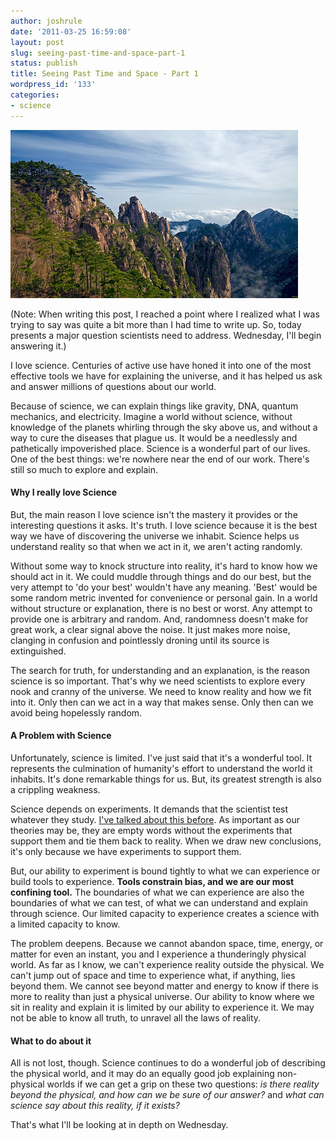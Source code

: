```yaml
---
author: joshrule
date: '2011-03-25 16:59:08'
layout: post
slug: seeing-past-time-and-space-part-1
status: publish
title: Seeing Past Time and Space - Part 1
wordpress_id: '133'
categories:
- science
---
```


![Is this all there is? - photo by Chi King on flickr.com][1]

(Note: When writing this post, I reached a point where I realized what I was
trying to say was quite a bit more than I had time to write up. So, today
presents a major question scientists need to address. Wednesday, I'll begin
answering it.)

I love science. Centuries of active use have honed it into one of the most
effective tools we have for explaining the universe, and it has helped us ask
and answer millions of questions about our world.

Because of science, we can explain things like gravity, DNA, quantum
mechanics, and electricity. Imagine a world without science, without knowledge
of the planets whirling through the sky above us, and without a way to cure
the diseases that plague us. It would be a needlessly and pathetically
impoverished place. Science is a wonderful part of our lives. One of the best
things: we're nowhere near the end of our work. There's still so much to
explore and explain.

#### Why I really love Science

But, the main reason I love science isn't the mastery it provides or the
interesting questions it asks. It's truth. I love science because it is the
best way we have of discovering the universe we inhabit. Science helps us
understand reality so that when we act in it, we aren't acting randomly.

Without some way to knock structure into reality, it's hard to know how we
should act in it. We could muddle through things and do our best, but the very
attempt to 'do your best' wouldn't have any meaning. 'Best' would be some
random metric invented for convenience or personal gain. In a world without
structure or explanation, there is no best or worst. Any attempt to provide
one is arbitrary and random. And, randomness doesn't make for great work, a
clear signal above the noise. It just makes more noise, clanging in confusion
and pointlessly droning until its source is extinguished.

The search for truth, for understanding and an explanation, is the reason
science is so important. That's why we need scientists to explore every nook
and cranny of the universe. We need to know reality and how we fit into it.
Only then can we act in a way that makes sense. Only then can we avoid being
hopelessly random.

#### A Problem with Science

Unfortunately, science is limited. I've just said that it's a wonderful tool.
It represents the culmination of humanity's effort to understand the world it
inhabits. It's done remarkable things for us. But, its greatest strength is
also a crippling weakness.

Science depends on experiments. It demands that the scientist test whatever
they study. [I've talked about this before][2]. As important as our theories
may be, they are empty words without the experiments that support them and tie
them back to reality. When we draw new conclusions, it's only because we have
experiments to support them.

But, our ability to experiment is bound tightly to what we can experience or
build tools to experience. **Tools constrain bias, and we are our most
confining tool.** The boundaries of what we can experience are also the
boundaries of what we can test, of what we can understand and explain through
science. Our limited capacity to experience creates a science with a limited
capacity to know.

The problem deepens. Because we cannot abandon space, time, energy, or matter
for even an instant, you and I experience a thunderingly physical world. As
far as I know, we can't experience reality outside the physical. We can't jump
out of space and time to experience what, if anything, lies beyond them. We
cannot see beyond matter and energy to know if there is more to reality than
just a physical universe. Our ability to know where we sit in reality and
explain it is limited by our ability to experience it. We may not be able to
know all truth, to unravel all the laws of reality.

#### What to do about it

All is not lost, though. Science continues to do a wonderful job of describing
the physical world, and it may do an equally good job explaining non-physical
worlds if we can get a grip on these two questions: _is there reality beyond
the physical, and how can we be sure of our answer?_ and _what can science say
about this reality, if it exists?_

That's what I'll be looking at in depth on Wednesday.

[1]: /a/2011-03-25-seeing-past-time-and-space-part-1/mountain-side.png (Is this all there is? - photo by Chi King on flickr.com)
[2]: http://joshrule.com/blog/beeswax-brain-power-and-black-swans-the-scientific-method-explained/ (WOTS - Beeswax, Brain Power, and Black Swans: The Scientific Method Explained)
